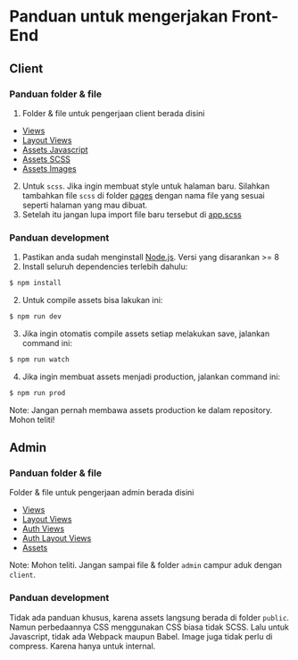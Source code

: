 # Panduan untuk mengerjakan Front-End

Client
---
### Panduan folder & file
1. Folder & file untuk pengerjaan client berada disini
- [Views](https://github.com/primakara-developers/portal-primakara/tree/master/resources/views/client)
- [Layout Views](https://github.com/primakara-developers/portal-primakara/blob/master/resources/views/layouts/clientLayout.blade.php)
- [Assets Javascript](https://github.com/primakara-developers/portal-primakara/tree/master/resources/assets/js)
- [Assets SCSS](https://github.com/primakara-developers/portal-primakara/tree/master/resources/assets/sass)
- [Assets Images](https://github.com/primakara-developers/portal-primakara/tree/master/resources/assets/images)
2. Untuk `scss`. Jika ingin membuat style untuk halaman baru. Silahkan tambahkan file `scss` di folder [pages](https://github.com/primakara-developers/portal-primakara/tree/master/resources/assets/sass/pages) dengan nama file yang sesuai seperti halaman yang mau dibuat.
3. Setelah itu jangan lupa import file baru tersebut di [app.scss](https://github.com/primakara-developers/portal-primakara/blob/master/resources/assets/sass/app.scss)

### Panduan development
1. Pastikan anda sudah menginstall [Node.js](https://nodejs.org/). Versi yang disarankan >= 8
2. Install seluruh dependencies terlebih dahulu:
```sh
$ npm install
```
2. Untuk compile assets bisa lakukan ini:
```sh
$ npm run dev
```
3. Jika ingin otomatis compile assets setiap melakukan save, jalankan command ini:
```sh
$ npm run watch
```
4. Jika ingin membuat assets menjadi production, jalankan command ini:
```sh
$ npm run prod
```
Note: Jangan pernah membawa assets production ke dalam repository. Mohon teliti!


Admin
---
### Panduan folder & file
Folder & file untuk pengerjaan admin berada disini
- [Views](https://github.com/primakara-developers/portal-primakara/tree/master/resources/views/dashboard)
- [Layout Views](https://github.com/primakara-developers/portal-primakara/blob/master/resources/views/layouts/dashboard-app.blade.php)
- [Auth Views](https://github.com/primakara-developers/portal-primakara/tree/master/resources/views/auth)
- [Auth Layout Views](https://github.com/primakara-developers/portal-primakara/blob/master/resources/views/layouts/authLayout.blade.php)
- [Assets](https://github.com/primakara-developers/portal-primakara/tree/master/public/dashboard-theme)

Note: Mohon teliti. Jangan sampai file & folder `admin` campur aduk dengan `client`.

### Panduan development
Tidak ada panduan khusus, karena assets langsung berada di folder `public`. Namun perbedaannya CSS menggunakan CSS biasa tidak SCSS.
Lalu untuk Javascript, tidak ada Webpack maupun Babel. Image juga tidak perlu di compress. Karena hanya untuk internal.
